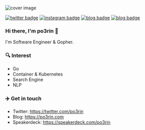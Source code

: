 ![cover image](https://user-images.githubusercontent.com/29445112/87067925-c619b580-c24f-11ea-86d1-723bb7d57e7c.png)

[![twitter badge](https://img.shields.io/badge/twitter-po3rin-1da1f2?style=flat-square&logo=twitter)](https://twitter.com/po3rin) [![instagram badge](https://img.shields.io/badge/instagram-po3rin-C42D81?style=flat-square&logo=instagram)](https://www.instagram.com/po3rin) [![blog badge](https://img.shields.io/badge/blog-po3rin.com-1f425f?style=flat-square)](https://po3rin.com) [![blog badge](https://img.shields.io/badge/speakerdeck-po3rin-1f425f?style=flat-square)](https://speakerdeck.com/po3rin)

### Hi there, I'm po3rin 👋
I'm Software Engineer & Gopher.

### 🔍 Interest

* Go
* Container & Kubernetes
* Search Engine
* NLP

### ✈️ Get in touch

* Twitter: https://twitter.com/po3rin
* Blog: https://po3rin.com
* Speakerdeck: https://speakerdeck.com/po3rin

